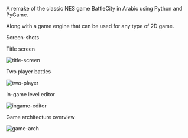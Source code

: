 
A remake of the classic NES game BattleCity in Arabic using Python and PyGame.

Along with a game engine that can be used for any type of 2D game.

Screen-shots

Title screen

![title-screen](http://zenithsal.com/assets/screenshots/battlecityremake/1.jpg)

Two player battles

![two-player](http://zenithsal.com/assets/screenshots/battlecityremake/4.jpg)

In-game level editor

![ingame-editor](http://zenithsal.com/assets/screenshots/battlecityremake/3.jpg)

Game architecture overview

![game-arch](http://zenithsal.com/assets/screenshots/battlecityremake/pyenkido.png)
